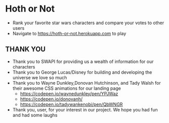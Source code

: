 # Hoth or Not

* Rank your favorite star wars characters and compare your votes to other users
* Navigate to https://hoth-or-not.herokuapp.com to play

## THANK YOU
* Thank you to SWAPI for providing us a wealth of information for our characters
* Thank you to George Lucas/Disney for building and developing the universe we love so much
* Thank you to Wayne Dunkley,Donovan Hutchinson, and Tady Walsh for their awesome CSS animations for our landing page
    * https://codepen.io/waynedunkley/pen/YPJWaz
    * https://codepen.io/donovanh/
    * https://codepen.io/tadywankenobi/pen/QbWNGR
* Thank you, user, for your interest in our project. We hope you had fun and had some laughs
